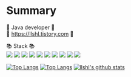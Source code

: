 # Summary
:dart: Java developer :dart:   
:green_book: https://llshl.tistory.com :green_book:
  
  
:books: Stack :books:   
<img src="https://img.shields.io/badge/JAVA-808000?style=for-the-badge&logo=java&logoColor=white"> 
<img src="https://img.shields.io/badge/Spring-6DB33F?style=for-the-badge&logo=Spring&logoColor=white"> 
<img src="https://img.shields.io/badge/mysql-4479A1?style=for-the-badge&logo=mysql&logoColor=white"> 
<img src="https://img.shields.io/badge/typescript-0000FF?style=for-the-badge&logo=typescript&logoColor=white"> 
<img src="https://img.shields.io/badge/express-FFFFFF?style=for-the-badge&logo=express&logoColor=white"> 
<img src="https://img.shields.io/badge/mongoDB-008B8B?style=for-the-badge&logo=mongoDB&logoColor=white">
<img src="https://img.shields.io/badge/jest-B22222?style=for-the-badge&logo=jest&logoColor=white">
<img src="https://img.shields.io/badge/git-000000?style=for-the-badge&logo=git&logoColor=white"> 
<img src="https://img.shields.io/badge/linux-000000?style=for-the-badge&logo=linux&logoColor=white">
<img src="https://img.shields.io/badge/aws-FF8C00?style=for-the-badge&logo=aws&logoColor=white">

[![Top Langs](https://github-readme-stats.vercel.app/api/top-langs/?username=llshl&layout=demo)](https://github.com/llshl/github-readme-stats)
[![Top Langs](https://github-readme-stats.vercel.app/api/top-langs/?username=llshl&layout=demo?hide=css)](https://github.com/llshl/github-readme-stats)
[![llshl's github stats](https://github-readme-stats.vercel.app/api?username=llshl)](https://github.com/llshl/github-readme-stats)
